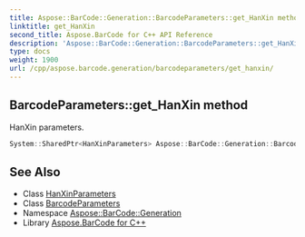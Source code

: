 ```yaml
---
title: Aspose::BarCode::Generation::BarcodeParameters::get_HanXin method
linktitle: get_HanXin
second_title: Aspose.BarCode for C++ API Reference
description: 'Aspose::BarCode::Generation::BarcodeParameters::get_HanXin method. HanXin parameters in C++.'
type: docs
weight: 1900
url: /cpp/aspose.barcode.generation/barcodeparameters/get_hanxin/
---
```

## BarcodeParameters::get_HanXin method


HanXin parameters.

```cpp
System::SharedPtr<HanXinParameters> Aspose::BarCode::Generation::BarcodeParameters::get_HanXin() const
```

## See Also

* Class [HanXinParameters](../../hanxinparameters/)
* Class [BarcodeParameters](../)
* Namespace [Aspose::BarCode::Generation](../../)
* Library [Aspose.BarCode for C++](../../../)

